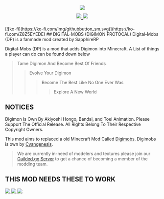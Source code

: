 <h1 align="center">
    <img src="https://i.imgur.com/nbv6vde.png">
    <br>
    <a href="https://modrinth.com/mod/digital-mobs(dp)">
        <img src="https://img.shields.io/badge/-Modrinth-gray?style=for-the-badge&labelColor=blue&labelWidth=15&logo=appveyor&logoColor=white">
    <a href="">
        <img src="https://img.shields.io/badge/-Mod Version 0.0.3 Dev Build-gray?style=for-the-badge&labelColor=blue&labelWidth=15&logo=appveyor&logoColor=white">
    </a>
</h1>
            [![ko-fi](https://ko-fi.com/img/githubbutton_sm.svg)](https://ko-fi.com/Z8Z5EYEDE)
## DIGITAL-MOBS (DIGIMON PROTOCAL)
Digital-Mobs (DP) is a fanmade mod created by SapphireRP

Digital-Mobs (DP) is a mod that adds Digimon into Minecraft.
A List of things a player can do can be found down below

>Tame Digimon And Become Best Of Friends
>>Evolve Your Digimon
>>>Become The Best Like No One Ever Was
>>>>Explore A New World

## NOTICES
Digimon Is Own By Akiyoshi Hongo, Bandai, and Toei Animation. Please Support The Official Release.
All Rights Belong To Their Respective Copyright Owners.

This mod aims to replaced a old Minecraft Mod Called [Digimobs](https://www.curseforge.com/minecraft/mc-mods/digimobs).
Digimobs is own by [Cyangenesis](https://www.curseforge.com/members/cyangenesis/).


>We are currently in-need of modelers and textures please join our [Guilded.gg Server](https://www.guilded.gg/i/E0LdPJqE) to get a chance of becoming a member of the modding team.

## THIS MOD NEEDS THESE TO WORK
   <a href="https://fabricmc.net/">
        <img src="https://img.shields.io/badge/-FabricMC-gray?style=for-the-badge&labelColor=blue&labelWidth=15&logo=appveyor&logoColor=white">
    <a>
   <a href="https://github.com/bernie-g/geckolib">
        <img src="https://img.shields.io/badge/-GeckoLib-gray?style=for-the-badge&labelColor=blue&labelWidth=15&logo=appveyor&logoColor=white">
    <a>
   <a href="https://github.com/wisp-forest/owo-lib">
        <img src="https://img.shields.io/badge/-OWOLib-gray?style=for-the-badge&labelColor=blue&labelWidth=15&logo=appveyor&logoColor=white">
    <a>
